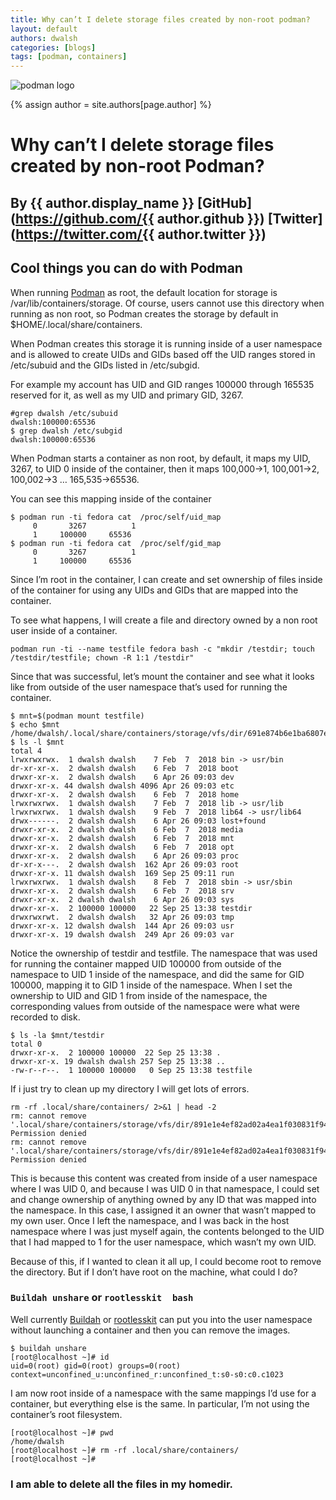 ```yaml
---
title: Why can’t I delete storage files created by non-root podman?
layout: default
authors: dwalsh
categories: [blogs]
tags: [podman, containers]
---
```


![podman logo](https://podman.io/images/podman.svg)

{% assign author = site.authors[page.author] %}
# Why can’t I delete storage files created by non-root Podman?
## By {{ author.display_name }} [GitHub](https://github.com/{{ author.github }}) [Twitter](https://twitter.com/{{ author.twitter }})

## Cool things you can do with Podman

When running [Podman](https://podman.io) as root, the default location for storage is /var/lib/containers/storage.  Of course, users cannot use this directory when running as non root, so Podman creates the storage by default in $HOME/.local/share/containers.

<!--readmore-->
When Podman creates this storage it is running inside of a user namespace and is allowed to create UIDs and GIDs based off the UID ranges stored in /etc/subuid and the GIDs listed in /etc/subgid.

For example my account has UID and GID ranges 100000 through 165535 reserved for it, as well as my UID and primary GID, 3267.

```
#grep dwalsh /etc/subuid
dwalsh:100000:65536
$ grep dwalsh /etc/subgid
dwalsh:100000:65536
```

When Podman starts a container as non root, by default, it maps my UID, 3267, to UID 0 inside of the container, then it maps 100,000->1,  100,001->2, 100,002->3 … 165,535->65536.

You can see this mapping inside of the container

```
$ podman run -ti fedora cat  /proc/self/uid_map
	 0       3267          1
	 1     100000     65536
$ podman run -ti fedora cat  /proc/self/gid_map
	 0       3267          1
	 1     100000     65536
```


Since I’m root in the container, I can create and set ownership of files inside of the container for using any UIDs and GIDs that are mapped into the container.

To see what happens, I will create a file and directory owned by a non root user inside of a container.
```
podman run -ti --name testfile fedora bash -c "mkdir /testdir; touch /testdir/testfile; chown -R 1:1 /testdir"
```
Since that was successful, let’s mount the container and see what it looks like from outside of the user namespace that’s used for running the container.

```
$ mnt=$(podman mount testfile)
$ echo $mnt
/home/dwalsh/.local/share/containers/storage/vfs/dir/691e874b6e1ba6807ecbe73910396b10f118617233aacc3df3297ffc4e1332f9
$ ls -l $mnt
total 4
lrwxrwxrwx.  1 dwalsh dwalsh    7 Feb  7  2018 bin -> usr/bin
dr-xr-xr-x.  2 dwalsh dwalsh    6 Feb  7  2018 boot
drwxr-xr-x.  2 dwalsh dwalsh    6 Apr 26 09:03 dev
drwxr-xr-x. 44 dwalsh dwalsh 4096 Apr 26 09:03 etc
drwxr-xr-x.  2 dwalsh dwalsh    6 Feb  7  2018 home
lrwxrwxrwx.  1 dwalsh dwalsh    7 Feb  7  2018 lib -> usr/lib
lrwxrwxrwx.  1 dwalsh dwalsh    9 Feb  7  2018 lib64 -> usr/lib64
drwx------.  2 dwalsh dwalsh    6 Apr 26 09:03 lost+found
drwxr-xr-x.  2 dwalsh dwalsh    6 Feb  7  2018 media
drwxr-xr-x.  2 dwalsh dwalsh    6 Feb  7  2018 mnt
drwxr-xr-x.  2 dwalsh dwalsh    6 Feb  7  2018 opt
drwxr-xr-x.  2 dwalsh dwalsh    6 Apr 26 09:03 proc
dr-xr-x---.  2 dwalsh dwalsh  162 Apr 26 09:03 root
drwxr-xr-x. 11 dwalsh dwalsh  169 Sep 25 09:11 run
lrwxrwxrwx.  1 dwalsh dwalsh    8 Feb  7  2018 sbin -> usr/sbin
drwxr-xr-x.  2 dwalsh dwalsh    6 Feb  7  2018 srv
drwxr-xr-x.  2 dwalsh dwalsh    6 Apr 26 09:03 sys
drwxr-xr-x.  2 100000 100000   22 Sep 25 13:38 testdir
drwxrwxrwt.  2 dwalsh dwalsh   32 Apr 26 09:03 tmp
drwxr-xr-x. 12 dwalsh dwalsh  144 Apr 26 09:03 usr
drwxr-xr-x. 19 dwalsh dwalsh  249 Apr 26 09:03 var
```
Notice the ownership of testdir and testfile.  The namespace that was used for running the container mapped UID 100000 from outside of the namespace to UID 1 inside of the namespace, and did the same for GID 100000, mapping it to GID 1 inside of the namespace.  When I set the ownership to UID and GID 1 from inside of the namespace, the corresponding values from outside of the namespace were what were recorded to disk.

```
$ ls -la $mnt/testdir
total 0
drwxr-xr-x.  2 100000 100000  22 Sep 25 13:38 .
drwxr-xr-x. 19 dwalsh dwalsh 257 Sep 25 13:38 ..
-rw-r--r--.  1 100000 100000   0 Sep 25 13:38 testfile
```
If i just try to clean up my directory I will get lots of errors.

```
rm -rf .local/share/containers/ 2>&1 | head -2
rm: cannot remove '.local/share/containers/storage/vfs/dir/891e1e4ef82ad02a4ea1f030831f942d722c7694c4db64ca3239c8163b811c58/bin': Permission denied
rm: cannot remove '.local/share/containers/storage/vfs/dir/891e1e4ef82ad02a4ea1f030831f942d722c7694c4db64ca3239c8163b811c58/boot': Permission denied
```
This is because this content was created from inside of a user namespace where I was UID 0, and because I was UID 0 in that namespace, I could set and change ownership of anything owned by any ID that was mapped into the namespace.  In this case, I assigned it an owner that wasn’t mapped to my own user.  Once I left the namespace, and I was back in the host namespace where I was just myself again, the contents belonged to the UID that I had mapped to 1 for the user namespace, which wasn’t my own UID.

Because of this, if I wanted to clean it all up, I could become root to remove the directory.  But if I don’t have root on the machine, what could I do?

### `Buildah unshare` or `rootlesskit  bash`

Well currently [Buildah](https://buildah.io) or [rootlesskit](https://github.com/rootless-containers/rootlesskit) can put you into the user namespace without launching a container and then you can remove the images.

```
$ buildah unshare
[root@localhost ~]# id
uid=0(root) gid=0(root) groups=0(root) context=unconfined_u:unconfined_r:unconfined_t:s0-s0:c0.c1023
```

I am now root inside of a namespace with the same mappings I’d use for a container, but everything else is the same.  In particular, I’m not using the container’s root filesystem.

```
[root@localhost ~]# pwd
/home/dwalsh
[root@localhost ~]# rm -rf .local/share/containers/
[root@localhost ~]#
```

### I am able to delete all the files in my homedir.
